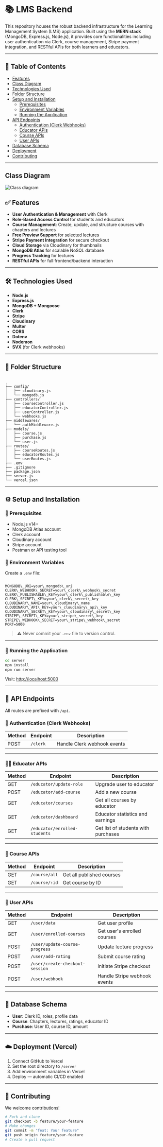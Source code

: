 # 📚 LMS Backend

This repository houses the robust backend infrastructure for the Learning Management System (LMS) application. Built using the **MERN stack** (MongoDB, Express.js, Node.js), it provides core functionalities including user authentication via Clerk, course management, Stripe payment integration, and RESTful APIs for both learners and educators.

---

## 📑 Table of Contents

- [Features](#features)
- [Class Diagram](#class-diagram)
- [Technologies Used](#technologies-used)
- [Folder Structure](#folder-structure)
- [Setup and Installation](#setup-and-installation)
  - [Prerequisites](#prerequisites)
  - [Environment Variables](#environment-variables)
  - [Running the Application](#running-the-application)
- [API Endpoints](#api-endpoints)
  - [Authentication (Clerk Webhooks)](#authentication-clerk-webhooks)
  - [Educator APIs](#educator-apis)
  - [Course APIs](#course-apis)
  - [User APIs](#user-apis)
- [Database Schema](#database-schema)
- [Deployment](#deployment)
- [Contributing](#contributing)

---

## Class Diagram

![Class diagram](../frontend/public/assets/diagrams/class_diagram.png)

## ✅ Features

- **User Authentication & Management** with Clerk
- **Role-Based Access Control** for students and educators
- **Course Management**: Create, update, and structure courses with chapters and lectures
- **Free Preview Support** for selected lectures
- **Stripe Payment Integration** for secure checkout
- **Cloud Storage** via Cloudinary for thumbnails
- **MongoDB Atlas** for scalable NoSQL database
- **Progress Tracking** for lectures
- **RESTful APIs** for full frontend/backend interaction

---

## 🛠 Technologies Used

- **Node.js**
- **Express.js**
- **MongoDB + Mongoose**
- **Clerk**
- **Stripe**
- **Cloudinary**
- **Multer**
- **CORS**
- **Dotenv**
- **Nodemon**
- **SVX** (for Clerk webhooks)

---

## 📁 Folder Structure

```

.
├── config/
│   ├── cloudinary.js
│   └── mongodb.js
├── controllers/
│   ├── courseController.js
│   ├── educatorController.js
│   ├── userController.js
│   └── webhooks.js
├── middlewares/
│   └── authMiddleware.js
├── models/
│   ├── course.js
│   ├── purchase.js
│   └── user.js
├── routes/
│   ├── courseRoutes.js
│   ├── educatorRoutes.js
│   └── userRoutes.js
├── .env
├── .gitignore
├── package.json
├── server.js
└── vercel.json

```

---

## ⚙️ Setup and Installation

### 🔑 Prerequisites

- Node.js v14+
- MongoDB Atlas account
- Clerk account
- Cloudinary account
- Stripe account
- Postman or API testing tool

### 🧪 Environment Variables

Create a `.env` file:

```

MONGODB\_URI=your\_mongodb\_uri
CLERK\_WEBHOOK\_SECRET=your\_clerk\_webhook\_secret
CLERK\_PUBLISHABLE\_KEY=your\_clerk\_publishable\_key
CLERK\_SECRET\_KEY=your\_clerk\_secret\_key
CLOUDINARY\_NAME=your\_cloudinary\_name
CLOUDINARY\_API\_KEY=your\_cloudinary\_api\_key
CLOUDINARY\_SECRET\_KEY=your\_cloudinary\_secret\_key
STRIPE\_SECRET\_KEY=your\_stripe\_secret\_key
STRIPE\_WEBHOOK\_SECRET=your\_stripe\_webhook\_secret
PORT=5000

````

> ⚠️ Never commit your `.env` file to version control.

---

### 🚀 Running the Application

```bash
cd server
npm install
npm run server
````

Visit: [http://localhost:5000](http://localhost:5000)

---

## 📡 API Endpoints

All routes are prefixed with `/api`.

### 🔐 Authentication (Clerk Webhooks)

| Method | Endpoint | Description                 |
| ------ | -------- | --------------------------- |
| POST   | `/clerk` | Handle Clerk webhook events |

---

### 👨‍🏫 Educator APIs

| Method | Endpoint                      | Description                         |
| ------ | ----------------------------- | ----------------------------------- |
| GET    | `/educator/update-role`       | Upgrade user to educator            |
| POST   | `/educator/add-course`        | Add a new course                    |
| GET    | `/educator/courses`           | Get all courses by educator         |
| GET    | `/educator/dashboard`         | Educator statistics and earnings    |
| GET    | `/educator/enrolled-students` | Get list of students with purchases |

---

### 📘 Course APIs

| Method | Endpoint      | Description               |
| ------ | ------------- | ------------------------- |
| GET    | `/course/all` | Get all published courses |
| GET    | `/course/:id` | Get course by ID          |

---

### 👤 User APIs

| Method | Endpoint                        | Description                  |
| ------ | ------------------------------- | ---------------------------- |
| GET    | `/user/data`                    | Get user profile             |
| GET    | `/user/enrolled-courses`        | Get user's enrolled courses  |
| POST   | `/user/update-course-progress`  | Update lecture progress      |
| POST   | `/user/add-rating`              | Submit course rating         |
| POST   | `/user/create-checkout-session` | Initiate Stripe checkout     |
| POST   | `/user/webhook`                 | Handle Stripe webhook events |

---

## 🧩 Database Schema

* **User**: Clerk ID, roles, profile data
* **Course**: Chapters, lectures, ratings, educator ID
* **Purchase**: User ID, course ID, amount

---

## ☁️ Deployment (Vercel)

1. Connect GitHub to Vercel
2. Set the root directory to `/server`
3. Add environment variables in Vercel
4. Deploy — automatic CI/CD enabled

---

## 🤝 Contributing

We welcome contributions!

```bash
# Fork and clone
git checkout -b feature/your-feature
# Make changes
git commit -m "feat: Your feature"
git push origin feature/your-feature
# Create a pull request
```
